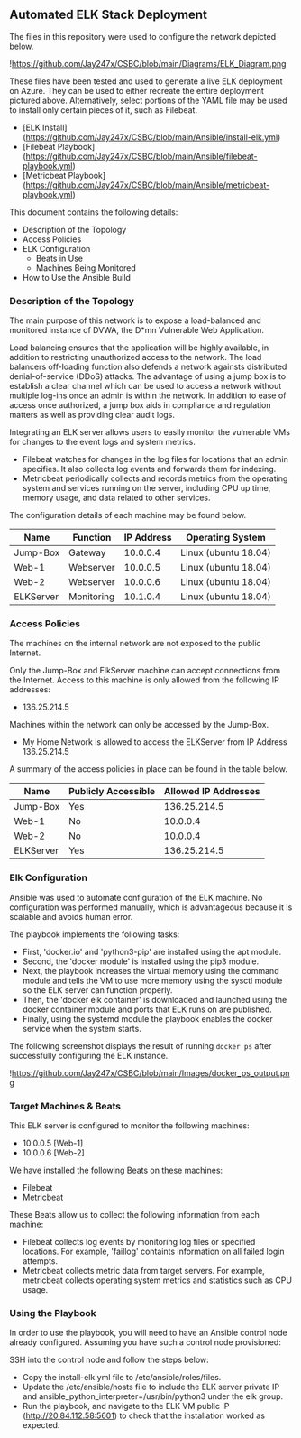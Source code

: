 ## Automated ELK Stack Deployment

The files in this repository were used to configure the network depicted below.

!https://github.com/Jay247x/CSBC/blob/main/Diagrams/ELK_Diagram.png

These files have been tested and used to generate a live ELK deployment on Azure. They can be used to either recreate the entire deployment pictured above.
Alternatively, select portions of the YAML file may be used to install only certain pieces of it, such as Filebeat.

  - [ELK Install] (https://github.com/Jay247x/CSBC/blob/main/Ansible/install-elk.yml)
  - [Filebeat Playbook] (https://github.com/Jay247x/CSBC/blob/main/Ansible/filebeat-playbook.yml)
  - [Metricbeat Playbook] (https://github.com/Jay247x/CSBC/blob/main/Ansible/metricbeat-playbook.yml)

This document contains the following details:
- Description of the Topology
- Access Policies
- ELK Configuration
  - Beats in Use
  - Machines Being Monitored
- How to Use the Ansible Build

### Description of the Topology

The main purpose of this network is to expose a load-balanced and monitored instance of DVWA, the D*mn Vulnerable Web Application.

Load balancing ensures that the application will be highly available, in addition to restricting unauthorized access to the network.
The load balancers off-loading function also defends a network againsts distributed denial-of-service (DDoS) attacks.
The advantage of using a jump box is to establish a clear channel which can be used to access a network without multiple log-ins once an admin is within the network.
In addition to ease of access once authorized, a jump box aids in compliance and regulation matters as well as providing clear audit logs.

Integrating an ELK server allows users to easily monitor the vulnerable VMs for changes to the event logs and system metrics.
- Filebeat watches for changes in the log files for locations that an admin specifies. It also collects log events and forwards them for indexing.
- Metricbeat periodically collects and records metrics from the operating system and services running on the server, including CPU up time, memory usage, and data related to other services.

The configuration details of each machine may be found below.

| Name      | Function   | IP Address | Operating System     |
|-----------|------------|------------|----------------------|
| Jump-Box  | Gateway    | 10.0.0.4   | Linux (ubuntu 18.04) |
| Web-1     | Webserver  | 10.0.0.5   | Linux (ubuntu 18.04) |
| Web-2     | Webserver  | 10.0.0.6   | Linux (ubuntu 18.04) |
| ELKServer | Monitoring | 10.1.0.4   | Linux (ubuntu 18.04) |

### Access Policies

The machines on the internal network are not exposed to the public Internet.

Only the Jump-Box and ElkServer machine can accept connections from the Internet. Access to this machine is only allowed from the following IP addresses:
- 136.25.214.5

Machines within the network can only be accessed by the Jump-Box.
- My Home Network is allowed to access the ELKServer from IP Address 136.25.214.5

A summary of the access policies in place can be found in the table below.

| Name      | Publicly Accessible | Allowed IP Addresses |
|-----------|---------------------|----------------------|
| Jump-Box  | Yes                 | 136.25.214.5         |
| Web-1     | No                  | 10.0.0.4             |
| Web-2     | No                  | 10.0.0.4             |
| ELKServer | Yes                 | 136.25.214.5         |

### Elk Configuration

Ansible was used to automate configuration of the ELK machine. No configuration was performed manually, which is advantageous because it is scalable and avoids human error.

The playbook implements the following tasks:
- First, 'docker.io' and 'python3-pip' are installed using the apt module.
- Second, the 'docker module' is installed using the pip3 module.
- Next, the playbook increases the virtual memory using the command module and tells the VM to use more memory using the sysctl module so the ELK server can function properly.
- Then, the 'docker elk container' is downloaded and launched using the docker container module and ports that ELK runs on are published.
- Finally, using the systemd module the playbook enables the docker service when the system starts.

The following screenshot displays the result of running `docker ps` after successfully configuring the ELK instance.

!https://github.com/Jay247x/CSBC/blob/main/Images/docker_ps_output.png

### Target Machines & Beats
This ELK server is configured to monitor the following machines:
- 10.0.0.5 [Web-1]
- 10.0.0.6 [Web-2]

We have installed the following Beats on these machines:
- Filebeat
- Metricbeat

These Beats allow us to collect the following information from each machine:
- Filebeat collects log events by monitoring log files or specified locations. For example, 'faillog' containts information on all failed login attempts.
- Metricbeat collects metric data from target servers. For example, metricbeat collects operating system metrics and statistics such as CPU usage.

### Using the Playbook
In order to use the playbook, you will need to have an Ansible control node already configured. Assuming you have such a control node provisioned: 

SSH into the control node and follow the steps below:
- Copy the install-elk.yml file to /etc/ansible/roles/files.
- Update the /etc/ansible/hosts file to include the ELK server private IP and ansible_python_interpreter=/usr/bin/python3 under the elk group.
- Run the playbook, and navigate to the ELK VM public IP (http://20.84.112.58:5601) to check that the installation worked as expected.
